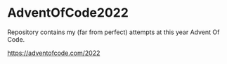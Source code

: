# AdventOfCode2022

Repository contains my (far from perfect) attempts at this year Advent Of Code. 

https://adventofcode.com/2022
